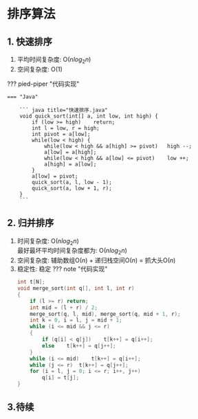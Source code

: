 # 排序算法
## 1. 快速排序
1. 平均时间复杂度: O($nlog_{2}{n}$)  
2. 空间复杂度: O($1$)  

??? pied-piper "代码实现"  

	=== "Java"

		``` java title="快速排序.java"
		void quick_sort(int[] a, int low, int high) {
			if (low >= high)	return;
			int l = low, r = high;
			int pivot = a[low];
			while(low < high) {
				while(low < high && a[high] >= pivot)	high --;
				a[low] = a[high];
				while(low < high && a[low] <= pivot)	low ++;
				a[high] = a[low];
			}
			a[low] = pivot;
			quick_sort(a, l, low - 1);
			quick_sort(a, low + 1, r);
		}
		```

## 2. 归并排序
1. 时间复杂度: O($nlog_{2}{n}$)  
最好最坏平均时间复杂度都为: O($nlog_{2}{n}$)  
2. 空间复杂度: 辅助数组O($n$) + 递归栈空间O($n$) = 抓大头O($n$)
3. 稳定性: 稳定
??? note "代码实现"  
	``` c++ title="归并排序.cpp"
	int t[N];
	void merge_sort(int q[], int l, int r)
	{
		if (l >= r) return;
		int mid = (l + r) / 2;
		merge_sort(q, l, mid), merge_sort(q, mid + 1, r);
		int k = 0, i = l, j = mid + 1;
		while (i <= mid && j <= r)
		{
			if (q[i] < q[j])    t[k++] = q[i++];
			else    t[k++] = q[j++];
		}
		while (i <= mid)    t[k++] = q[i++];
		while (j <= r)  t[k++] = q[j++];
		for (i = l, j = 0; i <= r; i++, j++)
			q[i] = t[j];
	}
	```

## 3.待续